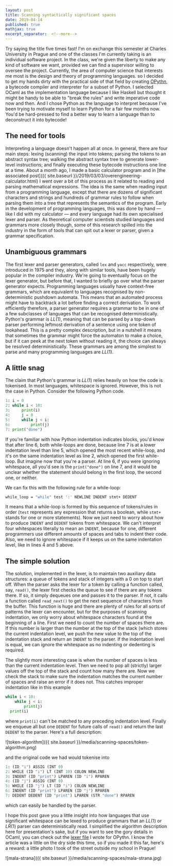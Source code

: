 ```yaml
---
layout: post
title: Scanning syntactically significant spaces
date: 2019-04-14
published: true
mathjax: true
excerpt_separator:  <!--more-->
---
```

Try saying the title five times fast! I'm on exchange this semester at Charles University in Prague and one of the classes I'm currently taking is an individual software project. In the class, we're given the liberty to make any kind of software we want, provided we can find a supervisor willing to oversee the project. Currently, the area of computer science that interests me most is the design and theory of programming languages. so I decided to get my hands dirty with the practical side of that field by creating [OPythn](https://github.com/marcelgoh/opythn), a bytecode compiler and interpreter for a subset of Python. I selected OCaml as the implementation language because I like Haskell but thought it might be handy to be able to "break the rules" and write imperative code now and then. And I chose Python as the language to interpret because I've been trying to motivate myself to learn Python for a fair few months now. You'd be hard-pressed to find a better way to learn a language than to deconstruct it into bytecode!
<!--more-->

## The need for tools

Interpreting a language doesn't happen all at once. In general, there are four main steps: lexing (scanning) the input into tokens; parsing the tokens to an abstract syntax tree; walking the abstract syntax tree to generate lower-level instructions; and finally executing these bytecode instructions one line at a time. About a month ago, I made a basic calculator program and in [the associated post]({{ site.baseurl }}/2019/03/03/overengineering-calculator.html) I went over a bit of this process as it related to reading and parsing mathematical expressions. The idea is the same when reading input from a programming language, except that there are dozens of significant characters and strings and hundreds of grammar rules to follow when parsing them into a tree that represents the semantics of the program. Early in the development of programming languages, this was done by hand &mdash; like I did with my calculator &mdash; and every language had its own specialised lexer and parser. As theoretical computer scientists studied languages and grammars more closely though, some of this research spilled into the industry in the form of tools that can spit out a lexer or parser, given a grammar specification.

## Unambiguous grammars

The first lexer and parser generators, called `lex` and `yacc` respectively, were introduced in 1975 and they, along with similar tools, have been hugely popular in the compiler industry. We're going to eventually focus on the lexer generator, but before that, I wanted to briefly go over what the parser generator expects. Programming languages usually have context-free grammars, which are equivalent to languages recognised by non-deterministic pushdown automata. This means that an automated process might have to backtrack a lot before finding a correct derivation. To work efficiently therefore, a parser generator requires a grammar to be in one of a few subclasses of languages that can be recognised deterministically. Python's grammar is $LL(1)$, meaning that can be parsed by a top-down parser performing leftmost derivation of a sentence using one token of lookahead. This is a pretty complex description, but in a nutshell it means that sometimes the grammar might force the automaton to make a choice, but if it can peek at the next token without reading it, the choice can always be resolved deterministically. These grammars are among the simplest to parse and many programming languages are $LL(1)$.

## A little snag

The claim that Python's grammar is $LL(1)$ relies heavily on how the code is tokenised. In most languages, whitespace is ignored. However, this is not the case in Python. Consider the following Python code.

```python
1: i = 0
2: while i < 10:
3:     print(i)
4:     j = 0
5:     while j < i:
6:         print(j)
7: print("done")
```

If you're familiar with how Python indentation indicates blocks, you'd know that after line 6, both while-loops are done, because line 7 is at a lower indentation level than line 5, which opened the most recent while-loop, and it's on the same indentation level as line 2, which opened the first while-loop. But imagine now that you're a parser. At line 6, if you were ignoring whitespace, all you'd see is the `print("done")` on line 7, and it would be unclear whether the statement should belong in the first loop, the second one, or neither. 

We can fix this with the following rule for a while-loop:

```ocaml
while_loop = "while" test ':' NEWLINE INDENT stmt+ DEDENT
```

It means that a while-loop is formed by this sequence of tokens/rules in order (`test` represents any expression that returns a boolean, while `stmt+` stands for one or more statements). Now we just need to worry about how to produce `INDENT` and `DEDENT` tokens from whitespace. We can't interpret four whitespaces literally to mean an `INDENT`, because for one, different programmers use different amounts of spaces and tabs to indent their code. Also, we need to ignore whitespace if it keeps us on the same indentation level, like in lines 4 and 5 above.

## The simple solution

The solution, implemented in the lexer, is to maintain two auxiliary data structures: a queue of tokens and stack of integers with a $0$ on top to start off. When the parser asks the lexer for a token by calling a function called, say, `read()`, the lexer first checks the queue to see if there are any tokens there. If so, it simply dequeues one and passes it to the parser. If not, it calls a function called `read_next()` to get the next sequence of characters from the buffer. This function is huge and there are plenty of rules for all sorts of patterns the lexer can encounter, but for the purposes of scanning indentation, we only worry about whitespace characters found at the beginning of a line. First we need to count the number of spaces there are. If this number is larger than the number at the top of the stack (which stores the current indentation level, we push the new value to the top of the indentation stack and return an `INDENT` to the parser. If the indentation level is equal, we can ignore the whitespace as no indenting or dedenting is required.  

The slightly more interesting case is when the number of spaces is less than the current indentation level. Then we need to pop all (strictly) larger values off the top of the stack and count how many there are. Now we check the stack to make sure the indentation matches the current number of spaces and raise an error if it does not. This catches improper indentation like in this example

```python
while i < 10:
    while j < i:
        print(j)
  print(i)
```

where `print(i)` can't be matched to any preceding indentation level. Finally we enqueue all but one `DEDENT` for future calls of `read()` and return the last `DEDENT` to the parser. Here's a full description:

![token-algorithm]({{ site.baseurl }}/media/scanning-spaces/token-algorithm.png)

and the original code we had would tokenise into

```ocaml
1: (ID "i") ASSIG (INT 0)
2: WHILE (ID "i") LT (INT 10) COLON NEWLINE
3: INDENT (ID "print") LPAREN (ID "i") RPAREN
4: (ID "j") ASSIG (INT 0)
5: WHILE (ID "j") LT (ID "i") COLON NEWLINE
6: INDENT (ID "print") LPAREN (ID "j") RPAREN
7: DEDENT DEDENT (ID "print") LPAREN (STR "done") RPAREN
```

which can easily be handled by the parser.  

I hope this post gave you a little insight into how languages that use significant whitespace can be lexed to produce grammars that an $LL(1)$ or $LR(1)$ parser can deterministically read. I simplified the algorithm description here for presentation's sake, but if you want to see the gory details in OCaml, you can check out the [lexer file](https://github.com/marcelgoh/opythn/blob/master/src/lexer.mll) I wrote for OPythn. I know the article was a little on the dry side this time, so if you made it this far, here's a reward: a little photo I took of the street outside my school in Prague!

![mala-strana]({{ site.baseurl }}/media/scanning-spaces/mala-strana.jpg)